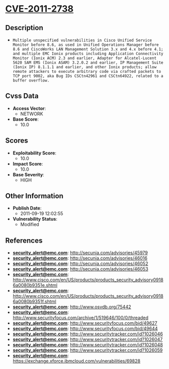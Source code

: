 
# [CVE-2011-2738](http://secunia.com/advisories/45979)

## Description

- `Multiple unspecified vulnerabilities in Cisco Unified Service Monitor before 8.6, as used in Unified Operations Manager before 8.6 and CiscoWorks LAN Management Solution 3.x and 4.x before 4.1; and multiple EMC Ionix products including Application Connectivity Monitor (Ionix ACM) 2.3 and earlier, Adapter for Alcatel-Lucent 5620 SAM EMS (Ionix ASAM) 3.2.0.2 and earlier, IP Management Suite (Ionix IP) 8.1.1.1 and earlier, and other Ionix products; allow remote attackers to execute arbitrary code via crafted packets to TCP port 9002, aka Bug IDs CSCtn42961 and CSCtn64922, related to a buffer overflow.`

## Cvss Data

- **Access Vector**:
  - NETWORK
- **Base Score**:
  - 10.0

## Scores

- **Exploitability Score**:
  - 10.0
- **Impact Score**:
  - 10.0
- **Base Severity**:
  - HIGH

## Other Information

- **Publish Date**:
  - 2011-09-19 12:02:55
- **Vulnerability Status**:
  - Modified

## References

- **security_alert@emc.com**: http://secunia.com/advisories/45979
- **security_alert@emc.com**: http://secunia.com/advisories/46016
- **security_alert@emc.com**: http://secunia.com/advisories/46052
- **security_alert@emc.com**: http://secunia.com/advisories/46053
- **security_alert@emc.com**: http://www.cisco.com/en/US/products/products_security_advisory09186a0080b9351e.shtml
- **security_alert@emc.com**: http://www.cisco.com/en/US/products/products_security_advisory09186a0080b9351f.shtml
- **security_alert@emc.com**: http://www.osvdb.org/75442
- **security_alert@emc.com**: http://www.securityfocus.com/archive/1/519646/100/0/threaded
- **security_alert@emc.com**: http://www.securityfocus.com/bid/49627
- **security_alert@emc.com**: http://www.securityfocus.com/bid/49644
- **security_alert@emc.com**: http://www.securitytracker.com/id?1026046
- **security_alert@emc.com**: http://www.securitytracker.com/id?1026047
- **security_alert@emc.com**: http://www.securitytracker.com/id?1026048
- **security_alert@emc.com**: http://www.securitytracker.com/id?1026059
- **security_alert@emc.com**: https://exchange.xforce.ibmcloud.com/vulnerabilities/69828
